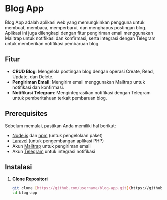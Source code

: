 # Blog App

Blog App adalah aplikasi web yang memungkinkan pengguna untuk membuat, membaca, memperbarui, dan menghapus postingan blog. Aplikasi ini juga dilengkapi dengan fitur pengiriman email menggunakan Mailtrap untuk notifikasi dan konfirmasi, serta integrasi dengan Telegram untuk memberikan notifikasi pembaruan blog.

## Fitur

- **CRUD Blog**: Mengelola postingan blog dengan operasi Create, Read, Update, dan Delete.
- **Pengiriman Email**: Mengirim email menggunakan Mailtrap untuk notifikasi dan konfirmasi.
- **Notifikasi Telegram**: Mengintegrasikan notifikasi dengan Telegram untuk pemberitahuan terkait pembaruan blog.

## Prerequisites

Sebelum memulai, pastikan Anda memiliki hal berikut:

- [Node.js](https://nodejs.org/) dan [npm](https://www.npmjs.com/) (untuk pengelolaan paket)
- [Laravel](https://laravel.com/) (untuk pengembangan aplikasi PHP)
- Akun [Mailtrap](https://mailtrap.io/) untuk pengiriman email
- Akun [Telegram](https://web.telegram.org/) untuk integrasi notifikasi

## Instalasi

1. **Clone Repositori**

   ```bash
   git clone [https://github.com/username/blog-app.git](https://github.com/ahmadzarkasih01/blog_project.git)
   cd blog-app
